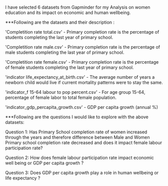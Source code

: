 I have selected 6 datasets from Gapminder for my Analysis on women education and its impact on economic and human wellbeing.

***Following are the datasets and their description :

'Completition rate total.csv' - Primary completion rate is the percentage of students completing the last year of primary school.

'Completition rate male.csv' - Primary completion rate is the percentage of male students completing the last year of primary school.

'Completition rate female.csv' - Primary completion rate is the percentage of female students completing the last year of primary school.

'indicator life_expectancy_at_birth.csv' - The average number of years a newborn child would live if current mortality patterns were to stay the same.

'indicator_f 15-64 labour to pop percent.csv' - For age group 15-64, percentage of female labor to total female population.

'indicator_gdp_percapita_growth.csv' - GDP per capita growth (annual %)

***Following are the questions I would like to explore with the above datasets:

Question 1: Has Primary School completion rate of women increased through the years and therefore difference between Male and Women Primary school completion rate decreased and does it impact female labour participation rate?

Question 2: How does female labour participation rate impact economic well being or GDP per capita growth ?

Question 3: Does GDP per capita growth play a role in human wellbeing or life expectancy ?
